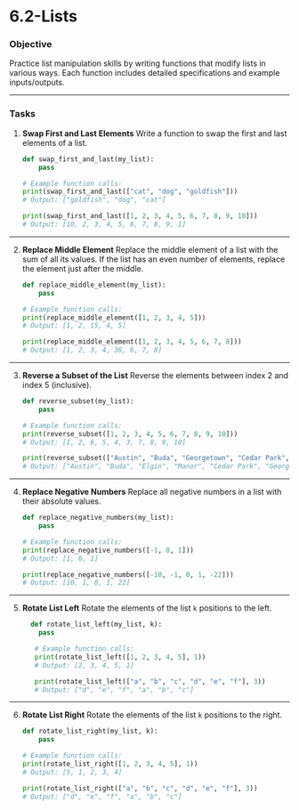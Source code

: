 # 6.2-Lists

### Objective
Practice list manipulation skills by writing functions that modify lists in various ways. Each function includes detailed specifications and example inputs/outputs.

---

### Tasks

1. **Swap First and Last Elements**
   Write a function to swap the first and last elements of a list.
   ```python
   def swap_first_and_last(my_list):
       pass

   # Example function calls:
   print(swap_first_and_last(["cat", "dog", "goldfish"]))  
   # Output: ["goldfish", "dog", "cat"]

   print(swap_first_and_last([1, 2, 3, 4, 5, 6, 7, 8, 9, 10]))  
   # Output: [10, 2, 3, 4, 5, 6, 7, 8, 9, 1]
   ```

---

2. **Replace Middle Element**
   Replace the middle element of a list with the sum of all its values. If the list has an even number of elements, replace the element just after the middle.
   ```python
   def replace_middle_element(my_list):
       pass

   # Example function calls:
   print(replace_middle_element([1, 2, 3, 4, 5]))  
   # Output: [1, 2, 15, 4, 5]

   print(replace_middle_element([1, 2, 3, 4, 5, 6, 7, 8]))  
   # Output: [1, 2, 3, 4, 36, 6, 7, 8]
   ```

---

3. **Reverse a Subset of the List**
   Reverse the elements between index 2 and index 5 (inclusive).
   ```python
   def reverse_subset(my_list):
       pass

   # Example function calls:
   print(reverse_subset([1, 2, 3, 4, 5, 6, 7, 8, 9, 10]))  
   # Output: [1, 2, 6, 5, 4, 3, 7, 8, 9, 10]

   print(reverse_subset(["Austin", "Buda", "Georgetown", "Cedar Park", "Manor", "Elgin", "Round Rock", "Leander"]))  
   # Output: ["Austin", "Buda", "Elgin", "Manor", "Cedar Park", "Georgetown", "Round Rock", "Leander"]
   ```

---

4. **Replace Negative Numbers**
   Replace all negative numbers in a list with their absolute values.
   ```python
   def replace_negative_numbers(my_list):
       pass

   # Example function calls:
   print(replace_negative_numbers([-1, 0, 1]))  
   # Output: [1, 0, 1]

   print(replace_negative_numbers([-10, -1, 0, 1, -22]))  
   # Output: [10, 1, 0, 1, 22]
   ```

---

5. **Rotate List Left**
   Rotate the elements of the list `k` positions to the left.
   ```python
     def rotate_list_left(my_list, k):
       pass

      # Example function calls:
      print(rotate_list_left([1, 2, 3, 4, 5], 1))  
      # Output: [2, 3, 4, 5, 1]
   
      print(rotate_list_left(["a", "b", "c", "d", "e", "f"], 3))  
      # Output: ["d", "e", "f", "a", "b", "c"]
   ```

---

6. **Rotate List Right**
   Rotate the elements of the list `k` positions to the right.
   ```python
   def rotate_list_right(my_list, k):
       pass

   # Example function calls:
   print(rotate_list_right([1, 2, 3, 4, 5], 1))  
   # Output: [5, 1, 2, 3, 4]

   print(rotate_list_right(["a", "b", "c", "d", "e", "f"], 3))  
   # Output: ["d", "e", "f", "a", "b", "c"]
   ```
